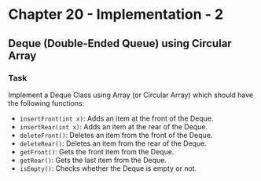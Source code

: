 # Chapter 20 - Implementation - 2
## Deque (Double-Ended Queue) using Circular Array

### Task

Implement a Deque Class using Array (or Circular Array) which should have the following functions:

- `insertFront(int x)`: Adds an item at the front of the Deque.
- `insertRear(int x)`: Adds an item at the rear of the Deque.
- `deleteFront()`: Deletes an item from the front of the Deque.
- `deleteRear()`: Deletes an item from the rear of the Deque.
- `getFront()`: Gets the front item from the Deque.
- `getRear()`: Gets the last item from the Deque.
- `isEmpty()`: Checks whether the Deque is empty or not.